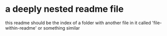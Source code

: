 # a deeply nested readme file

this readme should be the index of a folder with another file in
it called 'file-within-readme' or something similar